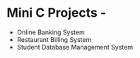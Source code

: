 ﻿# Mini C Projects -
- Online Banking System
- Restaurant Billing System
- Student Database Management System
